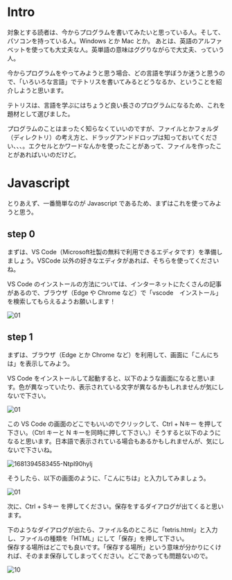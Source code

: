 # Intro
対象とする読者は、今からプログラムを書いてみたいと思っている人。そして、パソコンを持っている人。Windows とか Mac とか。
あとは、英語のアルファベットを使っても大丈夫な人。英単語の意味はググりながらで大丈夫、っていう人。

今からプログラムをやってみようと思う場合、どの言語を学ぼうか迷うと思うので、「いろいろな言語」でテトリスを書いてみるとどうなるか、ということを紹介しようと思います。

テトリスは、言語を学ぶにはちょうど良い長さのプログラムになるため、これを題材として選びました。

プログラムのことはまったく知らなくていいのですが、ファイルとかフォルダ（ディレクトリ）の考え方と、ドラッグアンドドロップは知っておいてください、、、。エクセルとかワードなんかを使ったことがあって、ファイルを作ったことがあればいいのだけど。

# Javascript
とりあえず、一番簡単なのが Javascript であるため、まずはこれを使ってみようと思う。

## step 0
まずは、VS Code（Microsoft社製の無料で利用できるエディタです）を準備しましょう。VSCode 以外の好きなエディタがあれば、そちらを使ってくださいね。

VS Code のインストールの方法については、インターネットにたくさんの記事があるので、ブラウザ（Edge や Chrome など）で「vscode　インストール」を検索してもらえるようお願いします！

![01](https://github.com/user-attachments/assets/18d746eb-ed14-494b-98b2-8ea01dd0fad4)

## step 1
まずは、ブラウザ（Edge とか Chrome など）を利用して、画面に「こんにちは」を表示してみよう。

VS Code をインストールして起動すると、以下のような画面になると思います。色が異なっていたり、表示されている文字が異なるかもしれませんが気にしないで下さい。

![01](https://github.com/user-attachments/assets/626e3baa-a8c5-41f2-8f6c-532a4925278a)

この VS Code の画面のどこでもいいのでクリックして、Ctrl + Nキー を押して下さい。（Ctrl キーと N キーを同時に押して下さい。）そうすると以下のようになると思います。日本語で表示されている場合もあるかもしれませんが、気にしないで下さいね。

![1681394583455-NtpI90hylj](https://github.com/user-attachments/assets/a00d5389-01e4-4803-869c-e0ecee71bd15)

そうしたら、以下の画面のように、「こんにちは」と入力してみましょう。

![01](https://github.com/user-attachments/assets/1a5685b7-6e88-4ede-a3ca-d5d48f25f141)

次に、Ctrl + Sキー を押してください。保存をするダイアログが出てくると思います。

下のようなダイアログが出たら、ファイル名のところに「tetris.html」と入力し、ファイルの種類を「HTML」にして「保存」を押して下さい。  
保存する場所はどこでも良いです。「保存する場所」という意味が分かりにくければ、そのまま保存してしまってください。どこであっても問題ないので。

![10](https://github.com/user-attachments/assets/c8579dc8-b549-40c0-b221-e83e0b73af71)
